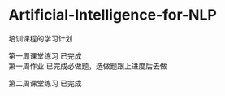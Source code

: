 # Artificial-Intelligence-for-NLP
培训课程的学习计划

第一周课堂练习  已完成      
第一周作业     已完成必做题，选做题跟上进度后去做

第二周课堂练习   已完成



